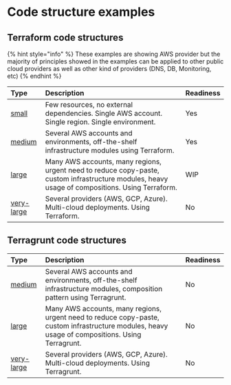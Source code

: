 # Code structure examples

## Terraform code structures

{% hint style="info" %}
These examples are showing AWS provider but the majority of principles showed in the examples can be applied to other public cloud providers as well as other kind of providers \(DNS, DB, Monitoring, etc\)
{% endhint %}

| Type | Description | Readiness |
| :--- | :--- | :--- |
| [small](https://github.com/antonbabenko/terraform-best-practices/tree/5957e997ea023df0f5b27891cef944be74b45706/examples/small-terraform/README.md) | Few resources, no external dependencies. Single AWS account. Single region. Single environment. | Yes |
| [medium](https://github.com/antonbabenko/terraform-best-practices/tree/5957e997ea023df0f5b27891cef944be74b45706/examples/medium-terraform/README.md) | Several AWS accounts and environments, off-the-shelf infrastructure modules using Terraform. | Yes |
| [large](https://github.com/antonbabenko/terraform-best-practices/tree/5957e997ea023df0f5b27891cef944be74b45706/examples/large-terraform/README.md) | Many AWS accounts, many regions, urgent need to reduce copy-paste, custom infrastructure modules, heavy usage of compositions. Using Terraform. | WIP |
| [very-large](https://github.com/antonbabenko/terraform-best-practices/tree/5957e997ea023df0f5b27891cef944be74b45706/examples/very-large-terraform/README.md) | Several providers \(AWS, GCP, Azure\). Multi-cloud deployments. Using Terraform. | No |

## Terragrunt code structures

| Type | Description | Readiness |
| :--- | :--- | :--- |
| [medium](https://github.com/antonbabenko/terraform-best-practices/tree/5957e997ea023df0f5b27891cef944be74b45706/examples/medium-terragrunt/README.md) | Several AWS accounts and environments, off-the-shelf infrastructure modules, composition pattern using Terragrunt. | No |
| [large](https://github.com/antonbabenko/terraform-best-practices/tree/5957e997ea023df0f5b27891cef944be74b45706/examples/large-terragrunt/README.md) | Many AWS accounts, many regions, urgent need to reduce copy-paste, custom infrastructure modules, heavy usage of compositions. Using Terragrunt. | No |
| [very-large](https://github.com/antonbabenko/terraform-best-practices/tree/5957e997ea023df0f5b27891cef944be74b45706/examples/very-large-terragrunt/README.md) | Several providers \(AWS, GCP, Azure\). Multi-cloud deployments. Using Terragrunt. | No |

### 

